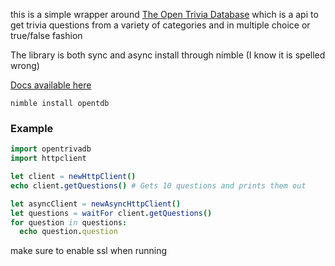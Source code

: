 this is a simple wrapper around [The Open Trivia Database](https://opentdb.com) which is a api to get trivia questions from a variety of categories and in multiple choice or true/false fashion

The library is both sync and async
install through nimble (I know it is spelled wrong)

[Docs available here](https://tempdocs.netlify.app/opentdb/stable/opentdb.html)

```
nimble install opentdb
```

### Example

```nim
import opentrivadb
import httpclient

let client = newHttpClient()
echo client.getQuestions() # Gets 10 questions and prints them out

let asyncClient = newAsyncHttpClient()
let questions = waitFor client.getQuestions()
for question in questions:
  echo question.question
```

make sure to enable ssl when running
